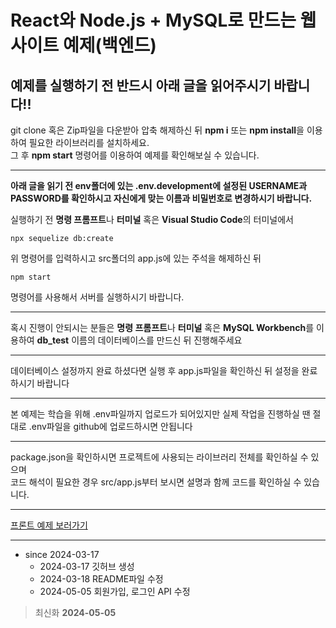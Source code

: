 React와 Node.js + MySQL로 만드는 웹사이트 예제(백엔드)
=
예제를 실행하기 전 반드시 아래 글을 읽어주시기 바랍니다!!
-   

git clone 혹은 Zip파일을 다운받아 압축 해제하신 뒤 **npm i** 또는 **npm install**을 이용하여 필요한 라이브러리를 설치하세요.   
그 후 **npm start** 명령어를 이용하여 예제를 확인해보실 수 있습니다.

***

**아래 글을 읽기 전 env폴더에 있는 .env.development에 설정된 USERNAME과 PASSWORD를 확인하시고 자신에게 맞는 이름과 비밀번호로 변경하시기 바랍니다.**   

실행하기 전 **명령 프롬프트**나 **터미널** 혹은 **Visual Studio Code**의 터미널에서
```
npx sequelize db:create
```
위 명령어를 입력하시고 src폴더의 app.js에 있는 주석을 해제하신 뒤
```
npm start
```
명령어를 사용해서 서버를 실행하시기 바랍니다.

***

혹시 진행이 안되시는 분들은 **명령 프롬프트**나 **터미널** 혹은 **MySQL Workbench**를 이용하여 **db_test** 이름의 데이터베이스를 만드신 뒤 진행해주세요

***

데이터베이스 설정까지 완료 하셨다면 실행 후 app.js파일을 확인하신 뒤 설정을 완료하시기 바랍니다

***

본 예제는 학습을 위해 .env파일까지 업로드가 되어있지만 실제 작업을 진행하실 땐 절대로 .env파일을 github에 업로드하시면 안됩니다

***

package.json을 확인하시면 프로젝트에 사용되는 라이브러리 전체를 확인하실 수 있으며   
코드 해석이 필요한 경우 src/app.js부터 보시면 설명과 함께 코드를 확인하실 수 있습니다.

***

[프론트 예제 보러가기](https://github.com/HeoGwan/website_front)

***

* since 2024-03-17
    * 2024-03-17 깃허브 생성
    * 2024-03-18 README파일 수정
    * 2024-05-05 회원가입, 로그인 API 수정
> 최신화 **2024-05-05**
